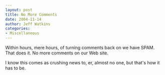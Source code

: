 ```yaml
---
layout: post
title: No More Comments
date: 2004-11-14
author: Jeff Watkins
categories:
- Miscellaneous
---
```


Within hours, mere hours, of turning comments back on we have SPAM. That does it. No more comments on our Web site.

I know this comes as crushing news to, er, almost no one, but that's how it has to be.